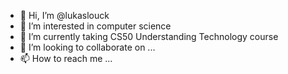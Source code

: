 - 👋 Hi, I’m @lukaslouck
- 👀 I’m interested in computer science
- 🌱 I’m currently taking CS50 Understanding Technology course
- 💞️ I’m looking to collaborate on ...
- 📫 How to reach me ...

<!---
lukaslouck/lukaslouck is a ✨ special ✨ repository because its `README.md` (this file) appears on your GitHub profile.
You can click the Preview link to take a look at your changes.
--->
